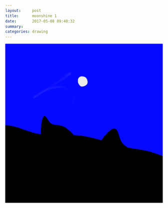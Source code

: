 ```yaml
---
layout:     post
title:      moonshine 1
date:       2017-05-08 09:40:32
summary:    
categories: drawing
---
```

![moonshine 1](/images/diary/moonshine-1.png "Really great moonshine. Love it.")
